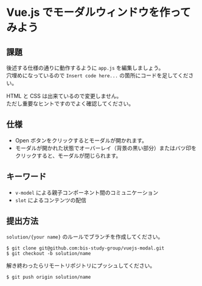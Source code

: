 # Vue.js でモーダルウィンドウを作ってみよう

## 課題

後述する仕様の通りに動作するように `app.js` を編集しましょう。  
穴埋めになっているので `Insert code here...` の箇所にコードを足してください。

HTML と CSS は出来ているので変更しません。  
ただし重要なヒントですのでよく確認してください。

## 仕様

- Open ボタンをクリックするとモーダルが開かれます。
- モーダルが開かれた状態でオーバーレイ（背景の黒い部分）またはバツ印をクリックすると、モーダルが閉じられます。

## キーワード

- `v-model` による親子コンポーネント間のコミュニケーション
- `slot` によるコンテンツの配信

## 提出方法

`solution/{your name}` のルールでブランチを作成してください。

```console
$ git clone git@github.com:bis-study-group/vuejs-modal.git
$ git checkout -b solution/name
```

解き終わったらリモートリポジトリにプッシュしてください。

```console
$ git push origin solution/name
```
